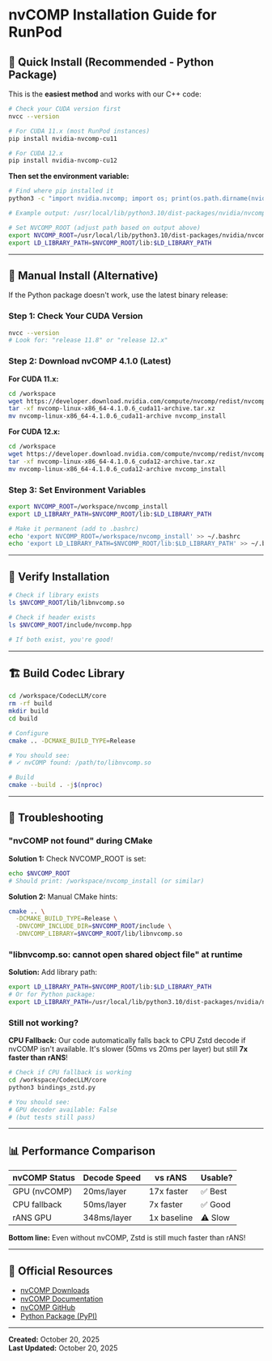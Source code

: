 # nvCOMP Installation Guide for RunPod

## 🚀 Quick Install (Recommended - Python Package)

This is the **easiest method** and works with our C++ code:

```bash
# Check your CUDA version first
nvcc --version

# For CUDA 11.x (most RunPod instances)
pip install nvidia-nvcomp-cu11

# For CUDA 12.x
pip install nvidia-nvcomp-cu12
```

**Then set the environment variable:**
```bash
# Find where pip installed it
python3 -c "import nvidia.nvcomp; import os; print(os.path.dirname(nvidia.nvcomp.__file__))"

# Example output: /usr/local/lib/python3.10/dist-packages/nvidia/nvcomp

# Set NVCOMP_ROOT (adjust path based on output above)
export NVCOMP_ROOT=/usr/local/lib/python3.10/dist-packages/nvidia/nvcomp
export LD_LIBRARY_PATH=$NVCOMP_ROOT/lib:$LD_LIBRARY_PATH
```

---

## 🔧 Manual Install (Alternative)

If the Python package doesn't work, use the latest binary release:

### Step 1: Check Your CUDA Version

```bash
nvcc --version
# Look for: "release 11.8" or "release 12.x"
```

### Step 2: Download nvCOMP 4.1.0 (Latest)

**For CUDA 11.x:**
```bash
cd /workspace
wget https://developer.download.nvidia.com/compute/nvcomp/redist/nvcomp/linux-x86_64/nvcomp-linux-x86_64-4.1.0.6_cuda11-archive.tar.xz
tar -xf nvcomp-linux-x86_64-4.1.0.6_cuda11-archive.tar.xz
mv nvcomp-linux-x86_64-4.1.0.6_cuda11-archive nvcomp_install
```

**For CUDA 12.x:**
```bash
cd /workspace
wget https://developer.download.nvidia.com/compute/nvcomp/redist/nvcomp/linux-x86_64/nvcomp-linux-x86_64-4.1.0.6_cuda12-archive.tar.xz
tar -xf nvcomp-linux-x86_64-4.1.0.6_cuda12-archive.tar.xz
mv nvcomp-linux-x86_64-4.1.0.6_cuda12-archive nvcomp_install
```

### Step 3: Set Environment Variables

```bash
export NVCOMP_ROOT=/workspace/nvcomp_install
export LD_LIBRARY_PATH=$NVCOMP_ROOT/lib:$LD_LIBRARY_PATH

# Make it permanent (add to .bashrc)
echo 'export NVCOMP_ROOT=/workspace/nvcomp_install' >> ~/.bashrc
echo 'export LD_LIBRARY_PATH=$NVCOMP_ROOT/lib:$LD_LIBRARY_PATH' >> ~/.bashrc
```

---

## 🧪 Verify Installation

```bash
# Check if library exists
ls $NVCOMP_ROOT/lib/libnvcomp.so

# Check if header exists
ls $NVCOMP_ROOT/include/nvcomp.hpp

# If both exist, you're good!
```

---

## 🏗️ Build Codec Library

```bash
cd /workspace/CodecLLM/core
rm -rf build
mkdir build
cd build

# Configure
cmake .. -DCMAKE_BUILD_TYPE=Release

# You should see:
# ✓ nvCOMP found: /path/to/libnvcomp.so

# Build
cmake --build . -j$(nproc)
```

---

## 🐛 Troubleshooting

### "nvCOMP not found" during CMake

**Solution 1:** Check NVCOMP_ROOT is set:
```bash
echo $NVCOMP_ROOT
# Should print: /workspace/nvcomp_install (or similar)
```

**Solution 2:** Manual CMake hints:
```bash
cmake .. \
  -DCMAKE_BUILD_TYPE=Release \
  -DNVCOMP_INCLUDE_DIR=$NVCOMP_ROOT/include \
  -DNVCOMP_LIBRARY=$NVCOMP_ROOT/lib/libnvcomp.so
```

### "libnvcomp.so: cannot open shared object file" at runtime

**Solution:** Add library path:
```bash
export LD_LIBRARY_PATH=$NVCOMP_ROOT/lib:$LD_LIBRARY_PATH
# Or for Python package:
export LD_LIBRARY_PATH=/usr/local/lib/python3.10/dist-packages/nvidia/nvcomp/lib:$LD_LIBRARY_PATH
```

### Still not working?

**CPU Fallback:** Our code automatically falls back to CPU Zstd decode if nvCOMP isn't available. It's slower (50ms vs 20ms per layer) but still **7x faster than rANS**!

```bash
# Check if CPU fallback is working
cd /workspace/CodecLLM/core
python3 bindings_zstd.py

# You should see:
# GPU decoder available: False
# (but tests still pass)
```

---

## 📊 Performance Comparison

| nvCOMP Status | Decode Speed | vs rANS | Usable? |
|---------------|--------------|---------|---------|
| GPU (nvCOMP) | 20ms/layer | 17x faster | ✅ Best |
| CPU fallback | 50ms/layer | 7x faster | ✅ Good |
| rANS GPU | 348ms/layer | 1x baseline | ⚠️ Slow |

**Bottom line:** Even without nvCOMP, Zstd is still much faster than rANS!

---

## 🔗 Official Resources

- [nvCOMP Downloads](https://developer.nvidia.com/nvcomp-download-archive)
- [nvCOMP Documentation](https://docs.nvidia.com/cuda/nvcomp/)
- [nvCOMP GitHub](https://github.com/NVIDIA/nvcomp)
- [Python Package (PyPI)](https://pypi.org/project/nvidia-nvcomp-cu11/)

---

**Created:** October 20, 2025  
**Last Updated:** October 20, 2025

